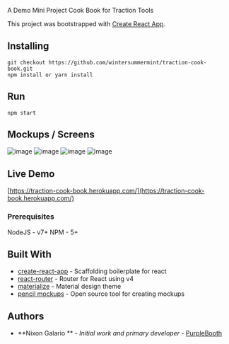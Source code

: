 A Demo Mini Project Cook Book for Traction Tools

This project was bootstrapped with [Create React App](https://github.com/facebookincubator/create-react-app).

## Installing

```
git checkout https://github.com/wintersummermint/traction-cook-book.git
npm install or yarn install

```
## Run

```
npm start 

```

## Mockups / Screens 

![image](http://i.imgur.com/UJyuwKL.png)
![image](http://i.imgur.com/DlgbvUK.png)
![image](http://i.imgur.com/OXUEsXj.png)
![image](http://i.imgur.com/DfqWPYB.png)

## Live Demo 

[https://traction-cook-book.herokuapp.com/](https://traction-cook-book.herokuapp.com/)

### Prerequisites

NodeJS - v7+
NPM - 5+

## Built With

* [create-react-app](https://github.com/facebookincubator/create-react-app) - Scaffolding boilerplate for react
* [react-router](https://github.com/ReactTraining/react-router) - Router for React using v4
* [materialize](https://react-materialize.github.io/) - Material design theme
* [pencil mockups](https://pencil.evolus.vn/) - Open source tool for creating mockups

## Authors

* **Nixon Galario ** - *Initial work and primary developer* - [PurpleBooth](https://github.com/wintersummermint)